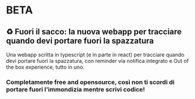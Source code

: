 # BETA
## ♻️ Fuori il sacco: la nuova webapp per tracciare quando devi portare fuori la spazzatura
Una webapp scritta in typescript (e in parte in react) per tracciare quando devi portare fuori la spazzatura, con reminder via notifica integrato e Out of the box experience, tutto in uno. 
### Completamente free and opensource, così non ti scordi di portare fuori l'immondizia mentre scrivi codice!
